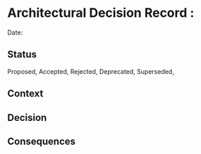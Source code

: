 # Architectural Decision Record <number>: <topic>

Date: <date>

## Status

Proposed, Accepted, Rejected, Deprecated, Superseded,

## Context

## Decision

## Consequences 